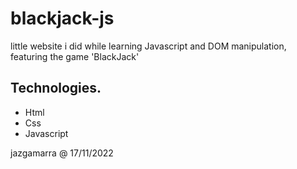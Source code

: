 # blackjack-js 

little website i did while learning Javascript and DOM manipulation, featuring the game 'BlackJack'

## Technologies. 
- Html 
- Css 
- Javascript 



jazgamarra @ 17/11/2022
